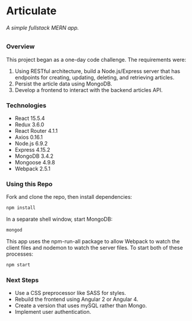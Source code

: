 # Articulate
###### A simple fullstack MERN app.

### Overview
This project began as a one-day code challenge. The requirements were:

1. Using RESTful architecture, build a Node.js/Express server that has endpoints for creating, updating, deleting, and retrieving articles.
2. Persist the article data using MongoDB.
3. Develop a frontend to interact with the backend articles API.

### Technologies
* React 15.5.4
* Redux 3.6.0
* React Router 4.1.1
* Axios 0.16.1
* Node.js 6.9.2
* Express 4.15.2
* MongoDB 3.4.2
* Mongoose 4.9.8
* Webpack 2.5.1

### Using this Repo
Fork and clone the repo, then install dependencies:
```javascript
npm install
```

In a separate shell window, start MongoDB:
```javascript
mongod
```

This app uses the npm-run-all package to allow Webpack to watch the client files and nodemon to watch the server files. To start both of these processes:
```javascript
npm start
```

### Next Steps

* Use a CSS preprocessor like SASS for styles.
* Rebuild the frontend using Angular 2 or Angular 4.
* Create a version that uses mySQL rather than Mongo.
* Implement user authentication.

